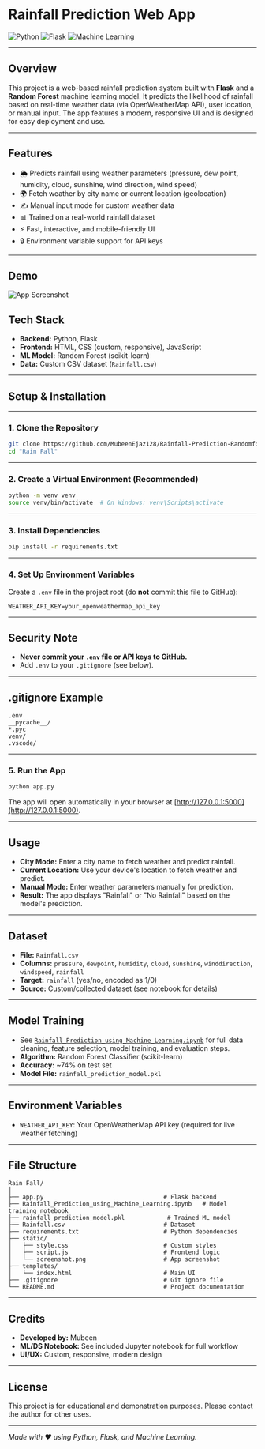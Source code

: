 # Rainfall Prediction Web App

![Python](https://img.shields.io/badge/Python-3.8%2B-blue?logo=python)
![Flask](https://img.shields.io/badge/Flask-2.x-lightgrey?logo=flask)
![Machine Learning](https://img.shields.io/badge/ML-RandomForest-green)

---

## Overview

This project is a web-based rainfall prediction system built with **Flask** and a **Random Forest** machine learning model. It predicts the likelihood of rainfall based on real-time weather data (via OpenWeatherMap API), user location, or manual input. The app features a modern, responsive UI and is designed for easy deployment and use.

---

## Features
- 🌦️ Predicts rainfall using weather parameters (pressure, dew point, humidity, cloud, sunshine, wind direction, wind speed)
- 🌍 Fetch weather by city name or current location (geolocation)
- ✍️ Manual input mode for custom weather data
- 📊 Trained on a real-world rainfall dataset
- ⚡ Fast, interactive, and mobile-friendly UI
- 🔒 Environment variable support for API keys

---

## Demo
![App Screenshot](static/screenshot.png) <!-- Add a screenshot if available -->

## Tech Stack
- **Backend:** Python, Flask
- **Frontend:** HTML, CSS (custom, responsive), JavaScript
- **ML Model:** Random Forest (scikit-learn)
- **Data:** Custom CSV dataset (`Rainfall.csv`)

---

## Setup & Installation

---

### 1. Clone the Repository
```bash
git clone https://github.com/MubeenEjaz128/Rainfall-Prediction-Randomforest.git
cd "Rain Fall"
```
---

### 2. Create a Virtual Environment (Recommended)
```bash
python -m venv venv
source venv/bin/activate  # On Windows: venv\Scripts\activate
```

---

### 3. Install Dependencies
```bash
pip install -r requirements.txt
```

---

### 4. Set Up Environment Variables

Create a `.env` file in the project root (do **not** commit this file to GitHub):
```env
WEATHER_API_KEY=your_openweathermap_api_key
```

---

## Security Note
- **Never commit your `.env` file or API keys to GitHub.**
- Add `.env` to your `.gitignore` (see below).

---

## .gitignore Example
```
.env
__pycache__/
*.pyc
venv/
.vscode/
```

---

### 5. Run the App
```bash
python app.py
```
The app will open automatically in your browser at [http://127.0.0.1:5000](http://127.0.0.1:5000).

---

## Usage
- **City Mode:** Enter a city name to fetch weather and predict rainfall.
- **Current Location:** Use your device's location to fetch weather and predict.
- **Manual Mode:** Enter weather parameters manually for prediction.
- **Result:** The app displays "Rainfall" or "No Rainfall" based on the model's prediction.

---

## Dataset
- **File:** `Rainfall.csv`
- **Columns:** `pressure`, `dewpoint`, `humidity`, `cloud`, `sunshine`, `winddirection`, `windspeed`, `rainfall`
- **Target:** `rainfall` (yes/no, encoded as 1/0)
- **Source:** Custom/collected dataset (see notebook for details)

---

## Model Training
- See [`Rainfall_Prediction_using_Machine_Learning.ipynb`](Rainfall_Prediction_using_Machine_Learning.ipynb) for full data cleaning, feature selection, model training, and evaluation steps.
- **Algorithm:** Random Forest Classifier (scikit-learn)
- **Accuracy:** ~74% on test set
- **Model File:** `rainfall_prediction_model.pkl`

---

## Environment Variables
- `WEATHER_API_KEY`: Your OpenWeatherMap API key (required for live weather fetching)

---

## File Structure

```text
Rain Fall/
│
├── app.py                                  # Flask backend
├── Rainfall_Prediction_using_Machine_Learning.ipynb   # Model training notebook
├── rainfall_prediction_model.pkl            # Trained ML model
├── Rainfall.csv                            # Dataset
├── requirements.txt                        # Python dependencies
├── static/
│   ├── style.css                           # Custom styles
│   ├── script.js                           # Frontend logic
│   └── screenshot.png                      # App screenshot
├── templates/
│   └── index.html                          # Main UI
├── .gitignore                              # Git ignore file
└── README.md                               # Project documentation
```

---

## Credits
- **Developed by:** Mubeen
- **ML/DS Notebook:** See included Jupyter notebook for full workflow
- **UI/UX:** Custom, responsive, modern design

---

## License
This project is for educational and demonstration purposes. Please contact the author for other uses.

---

*Made with ❤️ using Python, Flask, and Machine Learning.*